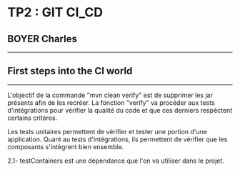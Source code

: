 # TP2 : GIT CI_CD

## BOYER Charles

---

## First steps into the CI world

---

L'objectif de la commande "mvn clean verify" est de supprimer les jar présents afin de les recréer. La fonction "verify" va procéder aux tests d'intégrations pour vérifier la qualité du code et que ces derniers respèctent certains critères.

Les tests unitaires permettent de vérifier et tester une portion d'une application. Quant au tests d'intégrations, ils permettent de vérifier que les composants s'intègrent bien ensemble.

2.1- testContainers est une dépendance que l'on va utiliser dans le projet.

